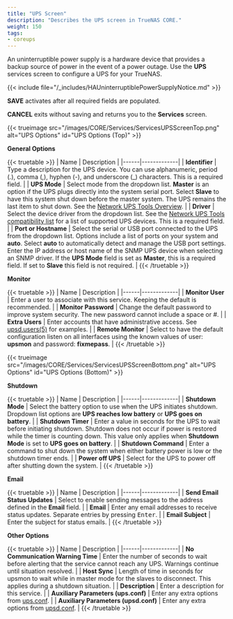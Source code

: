 ```yaml
---
title: "UPS Screen"
description: "Describes the UPS screen in TrueNAS CORE."
weight: 150
tags:
- coreups
---
```


An uninterruptible power supply is a hardware device that provides a backup source of power in the event of a power outage. Use the **UPS** services screen to configure a UPS for your TrueNAS.

{{< include file="/_includes/HAUninterruptiblePowerSupplyNotice.md" >}}

**SAVE** activates after all required fields are populated.

**CANCEL** exits without saving and returns you to the **Services** screen.

{{< trueimage src="/images/CORE/Services/ServicesUPSScreenTop.png" alt="UPS Options" id="UPS Options (Top)" >}}

**General Options**

{{< truetable >}}
| Name | Description |
|------|-------------|
| **Identifier** | Type a description for the UPS device. You can use alphanumeric, period (.), comma (,), hyphen (-), and underscore (_) characters. This is a required field. |
| **UPS Mode** | Select mode from the dropdown list. **Master** is an option if the UPS plugs directly into the system serial port. Select **Slave** to have this system shut down before the master system. The UPS remains the last item to shut down. See the [Network UPS Tools Overview](http://networkupstools.org/docs/user-manual.chunked/ar01s02.html#_monitoring_client). |
| **Driver** | Select the device driver from the dropdown list. See the [Network UPS Tools compatibility list](http://networkupstools.org/stable-hcl.html) for a list of supported UPS devices. This is a required field. |
| **Port or Hostname** | Select the serial or USB port connected to the UPS from the dropdown list. Options include a list of ports on your system and **auto**. Select **auto** to automatically detect and manage the USB port settings. Enter the IP address or host name of the SNMP UPS device when selecting an SNMP driver. If the **UPS Mode** field is set as **Master**, this is a required field. If set to **Slave** this field is not required. |
{{< /truetable >}}

**Monitor**

{{< truetable >}}
| Name | Description |
|------|-------------|
| **Monitor User** | Enter a user to associate with this service. Keeping the default is recommended. |
| **Monitor Password** | Change the default password to improve system security. The new password cannot include a space or #. |
| **Extra Users** | Enter accounts that have administrative access. See [upsd.users(5)](https://www.freebsd.org/cgi/man.cgi?query=upsd.users) for examples. |
| **Remote Monitor** | Select to have the default configuration listen on all interfaces using the known values of user: **upsmon** and password: **fixmepass**. |
{{< /truetable >}}

{{< trueimage src="/images/CORE/Services/ServicesUPSScreenBottom.png" alt="UPS Options" id="UPS Options (Bottom)" >}}

**Shutdown**
 
{{< truetable >}}
| Name | Description |
|------|-------------|
| **Shutdown Mode** | Select the battery option to use when the UPS initiates shutdown. Dropdown list options are **UPS reaches low battery** or **UPS goes on battery**. |
| **Shutdown Timer** | Enter a value in seconds for the UPS to wait before initiating shutdown. Shutdown does not occur if power is restored while the timer is counting down. This value only applies when **Shutdown Mode** is set to **UPS goes on battery**. |
| **Shutdown Command** | Enter a command to shut down the system when either battery power is low or the shutdown timer ends. |
| **Power off UPS** | Select for the UPS to power off after shutting down the system. |
{{< /truetable >}}

**Email**

{{< truetable >}}
| Name | Description |
|------|-------------|
| **Send Email Status Updates** | Select to enable sending messages to the address defined in the **Email** field. |
| **Email** | Enter any email addresses to receive status updates. Separate entries by pressing <kbd>Enter</kbd>. |
| **Email Subject** | Enter the subject for status emails. |
{{< /truetable >}}

**Other Options**

{{< truetable >}}
| Name | Description |
|------|-------------|
| **No Communication Warning Time** | Enter the number of seconds to wait before alerting that the service cannot reach any UPS. Warnings continue until situation resolved. |
| **Host Sync** | Length of time in seconds for upsmon to wait while in master mode for the slaves to disconnect. This applies during a shutdown situation. |
| **Description** | Enter a description for this service. |
| **Auxiliary Parameters (ups.conf)** | Enter any extra options from [ups.conf](http://networkupstools.org/docs/man/ups.conf.html). |
| **Auxiliary Parameters (upsd.conf)** | Enter any extra options from [upsd.conf](http://networkupstools.org/docs/man/upsd.conf.html). |
{{< /truetable >}}
